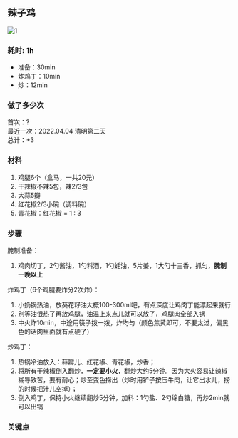 ## 辣子鸡

![1](./20220405203810.jpg)

### 耗时: 1h
- 准备：30min
- 炸鸡丁：10min
- 炒：12min

### 做了多少次
首次：?  
最近一次：2022.04.04 清明第二天  
总计：+3

### 材料
1. 鸡腿6个（盒马，一共20元）
2. 干辣椒不辣5包，辣2/3包
3. 大蒜5瓣
4. 红花椒2/3小碗（调料碗）
5. 青花椒：红花椒 = 1 : 3

### 步骤
腌制准备：
1. 鸡肉切丁，2勺酱油，1勺料酒，1勺蚝油，5片姜，1大勺十三香，抓匀，**腌制一晚以上**

炸鸡丁（6个鸡腿要炸分2次炸）：
1. 小奶锅热油，放葵花籽油大概100-300ml吧，有点深度让鸡肉丁能漂起来就行
2. 别等油很热了再放鸡腿，油温上来点儿就可以放了，鸡腿肉全部入锅
3. 中火炸10min，中途用筷子拨一拨，炸均匀（颜色焦黄即可，不要太过，偏黑色的话肉里面就有点硬了）

炒鸡丁：
1. 热锅冷油放入：蒜瓣儿、红花椒、青花椒，炒香；
2. 将所有干辣椒倒入翻炒，**一定要小火**，翻炒大约5分钟。因为大火容易让辣椒糊导致苦，要有耐心；炒至变色捞出（炒时用铲子按压牛肉，让它出水儿，捞的时候把汁儿空掉）；
3. 倒入鸡丁，保持小火继续翻炒5分钟，加料：1勺盐、2勺绵白糖，再炒2min就可以出锅

### 关键点
